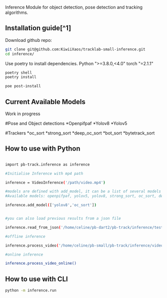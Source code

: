 Inference Module for object detection, pose detection and tracking algorithms.


## Installation guide[^1]


Download github repo:
```bash
git clone git@github.com:KiwiiXaos/tracklab-small-inference.git
cd inference/
```
Use poetry to install dependencies. Python ">=3.8.0,<4.0" torch "=2.1.1"
```bash
poetry shell
poetry install

poe post-install
```

## Current Available Models
Work in progress

#Pose and Object detections
*Openpifpaf
*Yolov8
*Yolov5

#Trackers
*oc_sort
*strong_sort
*deep_oc_sort
*bot_sort
*bytetrack_sort

## How to use with Python

```bash

import pb-track.inference as inference

#Initialise Inference with mp4 path 

inference = VideoInference('/path/video.mp4')

#models are defined with add_model, it can be a list of several models #TODO: models plugins...
#Available models: openpifpaf, yolov5, yolov8, strong_sort, oc_sort, deep_oc_sort, bot_sort, bytetrack_sort

inference.add_model(['yolov8','oc_sort'])


#you can also load previous results from a json file

inference.read_from_json('/home/celine/pb-dart2/pb-track/inference/test2.json')

#offline inference

inference.process_video('/home/celine/pb-small/pb-track/inference/video_files/baby.json')

#online inference

inference.process_video_online()


```

## How to use with CLI

```bash
python -m inference.run

```


